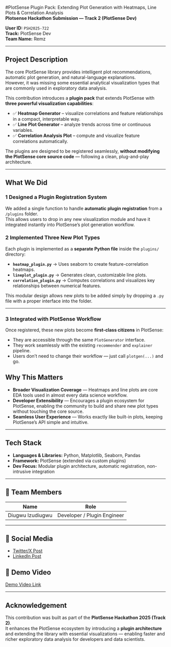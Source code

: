 #PlotSense Plugin Pack: Extending Plot Generation with Heatmaps, Line Plots & Correlation Analysis  
**Plotsense Hackathon Submission — Track 2 (PlotSense Dev)**  

**User ID:** `PSH2025-722`  
**Track:** PlotSense Dev  
**Team Name:** Remz  

---

## Project Description  

The core PlotSense library provides intelligent plot recommendations, automatic plot generation, and natural-language explanations.  
However, it was missing some essential analytical visualization types that are commonly used in exploratory data analysis.

This contribution introduces a **plugin pack** that extends PlotSense with **three powerful visualization capabilities**:  
- ✅ **Heatmap Generator** – visualize correlations and feature relationships in a compact, interpretable way.  
- ✅ **Line Plot Generator** – analyze trends across time or continuous variables.  
- ✅ **Correlation Analysis Plot** – compute and visualize feature correlations automatically.  

The plugins are designed to be registered seamlessly, **without modifying the PlotSense core source code** — following a clean, plug-and-play architecture.

---

## What We Did  

### 1️ Designed a Plugin Registration System  
We added a single function to handle **automatic plugin registration** from a `/plugins` folder.  
This allows users to drop in any new visualization module and have it integrated instantly into PlotSense’s plot generation workflow.

### 2️ Implemented Three New Plot Types  

Each plugin is implemented as a **separate Python file** inside the `plugins/` directory:

- **`heatmap_plugin.py`** → Uses seaborn to create feature-correlation heatmaps.  
- **`lineplot_plugin.py`** → Generates clean, customizable line plots.  
- **`correlation_plugin.py`** → Computes correlations and visualizes key relationships between numerical features.  

This modular design allows new plots to be added simply by dropping a `.py` file with a proper interface into the folder.

---

### 3️ Integrated with PlotSense Workflow  

Once registered, these new plots become **first-class citizens** in PlotSense:

- They are accessible through the same `PlotGenerator` interface.  
- They work seamlessly with the existing `recommender` and `explainer` pipeline.  
- Users don’t need to change their workflow — just call `plotgen(...)` and go.

## Why This Matters  

- **Broader Visualization Coverage** — Heatmaps and line plots are core EDA tools used in almost every data science workflow.  
- **Developer Extensibility** — Encourages a plugin ecosystem for PlotSense, enabling the community to build and share new plot types without touching the core source.  
- **Seamless User Experience** — Works exactly like built-in plots, keeping PlotSense’s API simple and intuitive.

---

## Tech Stack  

- **Languages & Libraries:** Python, Matplotlib, Seaborn, Pandas  
- **Framework:** PlotSense (extended via custom plugins)  
- **Dev Focus:** Modular plugin architecture, automatic registration, non-intrusive integration  

---

## 👥 Team Members  

| Name              | Role                        |
|-------------------|-----------------------------|
| Diugwu Izudiugwu  | Developer / Plugin Engineer |

---

## 🔗 Social Media  

- [Twitter/X Post](https://x.com/DiugwuIzuchukwu/status/1978962867069014212)  
- [LinkedIn Post](https://www.linkedin.com/posts/diugwu-izuchukwu-2977a6286_it-took-me-a-while-to-decide-on-what-to-build-activity-7384732504550809600-Fbi7?utm_source=social_share_send&utm_medium=member_desktop_web&rcm=ACoAAEWHSBMB-pkPplnmc1Hq5QY73du73kv2_NE)

## 🎥 Demo Video  

[Demo Video Link](https://drive.google.com/file/d/1wrYPjxhOc6itMDN49V4SS66Kr-D_v86_/view?usp=sharing)  


---

## Acknowledgement  

This contribution was built as part of the **PlotSense Hackathon 2025 (Track 2)**.  
It enhances the PlotSense ecosystem by introducing a **plugin architecture** and extending the library with essential visualizations — enabling faster and richer exploratory data analysis for developers and data scientists.

